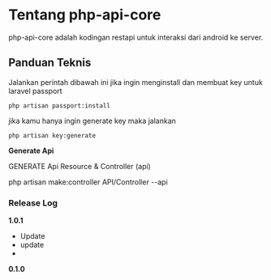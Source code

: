 # Tentang php-api-core
php-api-core adalah kodingan restapi untuk interaksi dari android ke server.

 
## Panduan Teknis


Jalankan perintah dibawah ini jika ingin menginstall dan membuat key untuk laravel passport

`
php artisan passport:install
`

jika kamu hanya ingin generate key maka jalankan

`
php artisan key:generate
` 
 
**Generate Api**

GENERATE Api Resource & Controller (api)

php artisan make:controller API/Controller --api
 
 
### Release Log

**1.0.1**

- Update
- update
-

**0.1.0**
